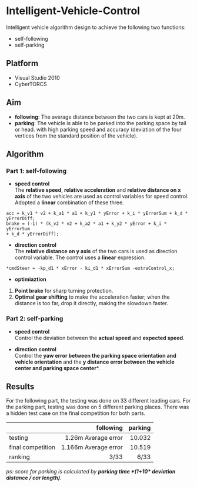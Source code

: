 # Intelligent-Vehicle-Control

Intelligent vehicle algorithm design to achieve the following two functions:
- self-following
- self-parking 

## Platform 
- Visual Studio 2010
- CyberTORCS  

## Aim
- **following**: The average distance between the two cars is kept at 20m.
- **parking**: The vehicle is able to be parked into the parking space by tail or head. with high parking speed and accuracy (deviation of the four vertices from the standard position of the vehicle). 


## Algorithm 
### Part 1: self-following
- **speed control**  
The **relative speed**, **relative acceleration** and **relative distance on x axis** of the two vehicles are used as control variables for speed control. Adopted a **linear** combination of these three.   

```
acc = k_v1 * v2 + k_a1 * a1 + k_y1 * yError + k_i * yErrorSum + k_d * yErrorDiff; 
brake = (-1) * (k_v2 * v2 + k_a2 * a1 + k_y2 * yError + k_i * yErrorSum 
+ k_d * yErrorDiff);
```  

- **direction control**  
The **relative distance on y axis** of the two cars is used as direction control variable. The control uses a **linear** expression.
```
*cmdSteer = -kp_d1 * xError - ki_d1 * xErrorSum -extraControl_x; 
```
- **optimiaztion** 
1.  **Point brake** for sharp turning protection. 
2.  **Optimal gear shifting** to make the acceleration faster; when the distance is too far, drop it directly, making the slowdown faster. 

### Part 2: self-parking

- **speed control**  
Control the deviation between the **actual speed** and **expected speed**. 

- **direction control**  
Control the **yaw error between the parking space orientation and vehicle orientation** and the **y distance error between the vehicle center and parking space center***.

## Results
For the following part, the testing was done on 33 different leading cars. For the parking part, testing was done on 5 different parking places. There was a hidden test case on the final competition for both parts.

|           | following    | parking  |
| --------  | -----:          |-----:    |
| testing   | 1.26m Average error     | 10.032 |  
| final competition | 1.166m Average error  | 10.519 |
| ranking        | 3/33      |   6/33     |

*ps: score for parking is calculated by **parking time \*(1+10\* deviation distance / car length)**.*






